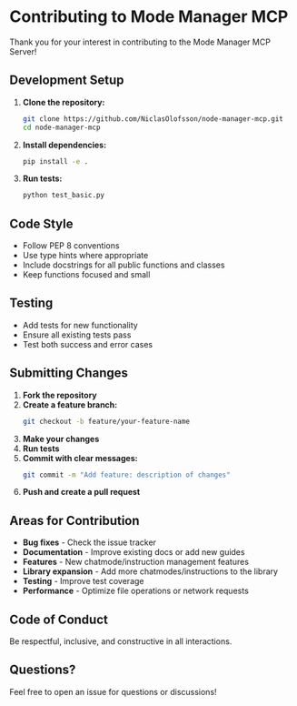 # Contributing to Mode Manager MCP

Thank you for your interest in contributing to the Mode Manager MCP Server!

## Development Setup

1. **Clone the repository:**
   ```bash
   git clone https://github.com/NiclasOlofsson/node-manager-mcp.git
   cd node-manager-mcp
   ```

2. **Install dependencies:**
   ```bash
   pip install -e .
   ```

3. **Run tests:**
   ```bash
   python test_basic.py
   ```

## Code Style

- Follow PEP 8 conventions
- Use type hints where appropriate
- Include docstrings for all public functions and classes
- Keep functions focused and small

## Testing

- Add tests for new functionality
- Ensure all existing tests pass
- Test both success and error cases

## Submitting Changes

1. **Fork the repository**
2. **Create a feature branch:**
   ```bash
   git checkout -b feature/your-feature-name
   ```
3. **Make your changes**
4. **Run tests**
5. **Commit with clear messages:**
   ```bash
   git commit -m "Add feature: description of changes"
   ```
6. **Push and create a pull request**

## Areas for Contribution

- **Bug fixes** - Check the issue tracker
- **Documentation** - Improve existing docs or add new guides
- **Features** - New chatmode/instruction management features
- **Library expansion** - Add more chatmodes/instructions to the library
- **Testing** - Improve test coverage
- **Performance** - Optimize file operations or network requests

## Code of Conduct

Be respectful, inclusive, and constructive in all interactions.

## Questions?

Feel free to open an issue for questions or discussions!
